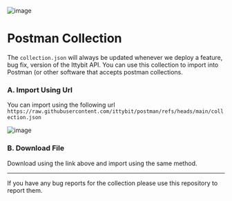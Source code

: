![image](https://github.com/user-attachments/assets/f0d9d823-16b6-4985-a8e4-7a1906dd0a56)

# Postman Collection

The ```collection.json``` will always be updated whenever we deploy a feature, bug fix, version of the Ittybit API. You can use this collection to import into Postman (or other software that accepts postman collections.

### A. Import Using Url
You can import using the following url ```https://raw.githubusercontent.com/ittybit/postman/refs/heads/main/collection.json```

![image](https://github.com/user-attachments/assets/f6dff985-bb5b-484a-ade3-493a39cea1bc)

### B. Download File

Download using the link above and import using the same method.


---
If you have any bug reports for the collection please use this repository to report them.
